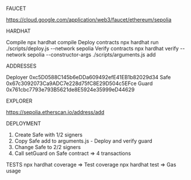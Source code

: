 FAUCET

https://cloud.google.com/application/web3/faucet/ethereum/sepolia

HARDHAT

Compile                 npx hardhat compile
Deploy contracts        npx hardhat run ./scripts/deploy.js --network sepolia
Verify contracts        npx hardhat verify --network sepolia --constructor-args ./scripts/arguments.js add

ADDRESSES

Deployer    0xc5D0588C145b6eDDa609492efE41EB1b82029d34
Safe        0x67c3092073Ca9ADC7e228d75fC8E29D504c5EFce
Guard       0x761cbc7793e793B5621de8E5924e35999eD44629

EXPLORER

https://sepolia.etherscan.io/address/add

DEPLOYMENT
1. Create Safe with 1/2 signers
2. Copy Safe add to arguments.js - Deploy and verify guard
3. Change Safe to 2/2 signers
4. Call setGuard on Safe contract
=> 4 transactions

TESTS
npx hardhat coverage    => Test coverage
npx hardhat test        => Gas usage
